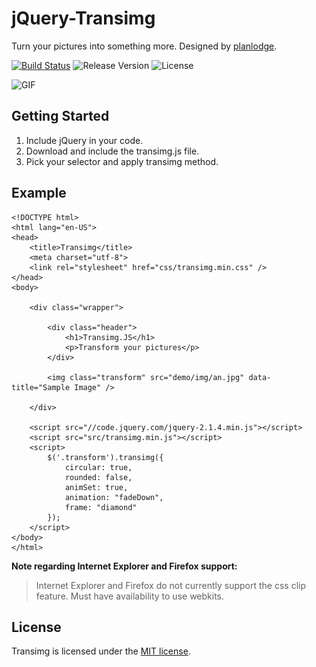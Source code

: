 # jQuery-Transimg
Turn your pictures into something more. Designed by [planlodge](https://github.com/planlodge). 

[![Build Status](https://travis-ci.org/stevenbenner/jquery-powertip.svg?branch=master)](https://travis-ci.org/stevenbenner/jquery-powertip)
![Release Version](http://img.shields.io/github/release/stevenbenner/jquery-powertip.svg)
![License](https://img.shields.io/packagist/l/doctrine/orm.svg)

![GIF](http://planlodge.com/github/record.gif)

## Getting Started

 1. Include jQuery in your code.
 2. Download and include the transimg.js file.
 3. Pick your selector and apply transimg method.

## Example

    <!DOCTYPE html>
	<html lang="en-US">
	<head>
		<title>Transimg</title>
		<meta charset="utf-8">
		<link rel="stylesheet" href="css/transimg.min.css" />
	</head>
	<body>

		<div class="wrapper">
		
			<div class="header">
				<h1>Transimg.JS</h1>
				<p>Transform your pictures</p>
			</div>
		
			<img class="transform" src="demo/img/an.jpg" data-title="Sample Image" />
		
		</div>

		<script src="//code.jquery.com/jquery-2.1.4.min.js"></script>
		<script src="src/transimg.min.js"></script>
		<script>
			$('.transform').transimg({
				circular: true,
				rounded: false,
				animSet: true,
				animation: "fadeDown",
				frame: "diamond"
			});
		</script>
	</body>
	</html>
	
**Note regarding Internet Explorer and Firefox support:**

> Internet Explorer and Firefox do not currently support the css clip feature. Must have availability to use webkits.

## License

Transimg is licensed under the [MIT license](http://opensource.org/licenses/MIT).
